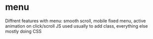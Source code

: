 # menu
Diffrent features with menu: smooth scroll, mobile fixed menu, active animation on click/scroll 
JS used usually to add class, everything else mostly doing CSS
